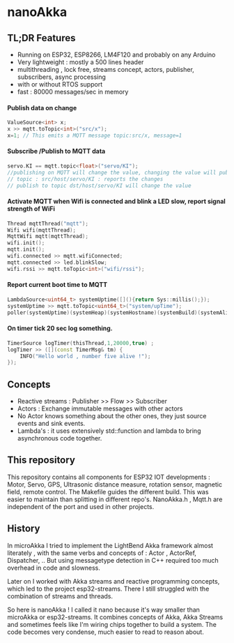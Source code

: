 # nanoAkka
## TL;DR Features
- Running on ESP32, ESP8266, LM4F120 and probably on any Arduino
- Very lightweight : mostly a 500 lines header
- multithreading , lock free, streams concept, actors, publisher, subscribers, async processing
- with or without RTOS support
- fast : 80000 messages/sec in memory
#### Publish data on change
```C++
ValueSource<int> x;
x >> mqtt.toTopic<int>("src/x");
x=1; // This emits a MQTT message topic:src/x, message=1
```
#### Subscribe /Publish to MQTT data
```C++
servo.KI == mqtt.topic<float>("servo/KI");
//publishing on MQTT will change the value, changing the value will publish
// topic : src/host/servo/KI : reports the changes
// publish to topic dst/host/servo/KI will change the value
```
#### Activate MQTT when Wifi is connected and blink a LED slow, report signal strength of WiFi
```C++
Thread mqttThread("mqtt");
Wifi wifi(mqttThread);
MqttWifi mqtt(mqttThread);
wifi.init();
mqtt.init();
wifi.connected >> mqtt.wifiConnected;
mqtt.connected >> led.blinkSlow;
wifi.rssi >> mqtt.toTopic<int>("wifi/rssi");
```
#### Report current boot time to MQTT
```C++
LambdaSource<uint64_t> systemUptime([](){return Sys::millis();});
systemUptime >> mqtt.toTopic<uint64_t>("system/upTime");
poller(systemUptime)(systemHeap)(systemHostname)(systemBuild)(systemAlive);
```
#### On timer tick 20 sec log something.
```C++
TimerSource logTimer(thisThread,1,20000,true) ;
logTimer >> ([](const TimerMsg& tm) {
    INFO("Hello world , number five alive !");
});
```
## Concepts
- Reactive streams : Publisher >> Flow >> Subscriber
- Actors : Exchange immutable messages with other actors
- No Actor knows something about the other ones, they just source events and sink events.
- Lambda's : it uses extensively std::function and lambda to bring asynchronous code together.

## This repository
This repository contains all components for ESP32 IOT developments : Motor, Servo, GPS, Ultrasonic distance measure, rotation sensor, magnetic field, remote control. 
The Makefile guides the different build. This was easier to maintain than splitting in different repo's. 
NanoAkka.h , Mqtt.h are independent of the port and used in other projects. 

## History
In microAkka I tried to implement the LightBend Akka framework almost literately , with the same verbs and concepts of : Actor , ActorRef, Dispatcher, .. But using messagetype detection in C++ required too much overhead in code and slowness. 

Later on I worked with Akka streams and reactive programming concepts, which led to the project esp32-streams. There I still struggled with the combination of streams and threads. 

So here is nanoAkka ! I called it nano because it's way smaller than microAkka or esp32-streams. It combines concepts of Akka, Akka Streams and sometimes feels like I'm wiring chips together to build a system. The code becomes very condense, much easier to read to reason about. 
<!--stackedit_data:
eyJoaXN0b3J5IjpbMTYyOTI3MzU1MiwxODIyNTU3NzU1LDM2NT
UzNzI3MiwyNjMxNzMyNzldfQ==
-->